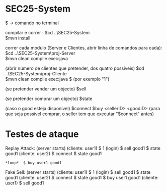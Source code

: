 ﻿# SEC25-System

$ -> comando no terminal

compilar e correr :
$cd ..\SEC25-System\
$mvn install

correr cada módulo (Server e Clientes, abrir linha de comandos para cada):
$cd ..\SEC25-System\proj-Server\
$mvn clean compile exec:java

(abrir número de clientes que pretender, dos quatro possíveis)
$cd ..\SEC25-System\proj-Cliente\
$mvn clean compile exec:java
$<userID> (por exemplo "1")

(se pretender vender um objecto)
$sell <goodID>

(se pretender comprar um objecto)
$state <goodID>

(caso o good esteja disponível)
$connect
$buy <sellerID> <goodID>  (para que seja possível comprar, o seller tem que executar "$connect" antes)
  
 
# Testes de ataque

Replay Attack:
	(server starts)
	(cliente: user1)
		$ 1 (login)
		$ sell good1
		$ state good1
	(cliente: user2)
		$ connect
		$ state good1
	
	*loop*	$ buy user1 good1
	
Fake Sell:
	(server starts)
	(cliente: user1)
		$ 1 (login)
		$ sell good1
		$ state good1
	(cliente: user2)
		$ connect
		$ state good1
		$ buy user1 good1
	(cliente: user1)
		$ sell good1


